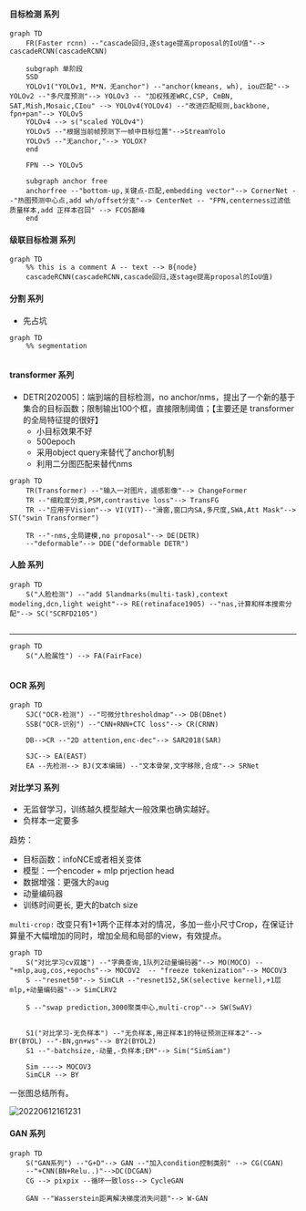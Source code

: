 

#### 目标检测 系列
``` mermaid
graph TD
    FR(Faster rcnn) --"cascade回归,逐stage提高proposal的IoU值"--> cascadeRCNN(cascadeRCNN)

    subgraph 单阶段
    SSD
    YOLOv1("YOLOv1, M*N，无anchor") --"anchor(kmeans, wh), iou匹配"--> YOLOv2 --"多尺度预测"--> YOLOv3 -- "加权残差WRC,CSP, CmBN, SAT,Mish,Mosaic,CIou" --> YOLOv4(YOLOv4) --"改进匹配规则,backbone, fpn+pan"--> YOLOv5
    YOLOv4 --> s("scaled YOLOv4")
    YOLOv5 --"根据当前帧预测下一帧中目标位置"-->StreamYolo
    YOLOv5 --"无anchor,"--> YOLOX?
    end
    
    FPN --> YOLOv5
    
    subgraph anchor free
    anchorfree --"bottom-up,关键点-匹配,embedding vector"--> CornerNet --"热图预测中心点,add wh/offset分支"--> CenterNet -- "FPN,centerness过滤低质量样本,add 正样本召回" --> FCOS巅峰
    end
```

#### 级联目标检测 系列
``` mermaid
graph TD
    %% this is a comment A -- text --> B{node}
    cascadeRCNN(cascadeRCNN,cascade回归,逐stage提高proposal的IoU值)
```


#### 分割 系列

- 先占坑


``` mermaid
graph TD
    %% segmentation
    
```


#### transformer 系列

- DETR[202005]：端到端的目标检测，no anchor/nms，提出了一个新的基于集合的目标函数；限制输出100个框，直接限制阈值；【主要还是 transformer 的全局特征提的很好】
  - 小目标效果不好
  - 500epoch
  - 采用object query来替代了anchor机制
  - 利用二分图匹配来替代nms

``` mermaid
graph TD
    TR(Transformer) --"输入一对图片，遥感影像"--> ChangeFormer
    TR --"细粒度分类,PSM,contrastive loss"--> TransFG
    TR --"应用于Vision"--> VI(VIT)--"滑窗,窗口内SA,多尺度,SWA,Att Mask"--> ST("swin Transformer")

    TR --"-nms,全局建模,no proposal"--> DE(DETR) 
    --"deformable"--> DDE("deformable DETR")

```


#### 人脸 系列
``` mermaid
graph TD
    S("人脸检测") --"add 5landmarks(multi-task),context modeling,dcn,light weight"--> RE(retinaface1905) --"nas,计算和样本搜索分配"--> SC("SCRFD2105")
    
```
---
``` mermaid
graph TD
    S("人脸属性") --> FA(FairFace) 
    
```

#### OCR 系列
``` mermaid
graph TD
    SJC("OCR-检测") --"可微分thresholdmap"--> DB(DBnet) 
    SSB("OCR-识别") --"CNN+RNN+CTC loss"--> CR(CRNN) 

    DB-->CR --"2D attention,enc-dec"--> SAR2018(SAR)

    SJC--> EA(EAST)
    EA --先检测--> BJ(文本编辑) --"文本骨架,文字移除,合成"--> SRNet
```

#### 对比学习 系列

- 无监督学习，训练越久模型越大一般效果也确实越好。
- 负样本一定要多

趋势：

- 目标函数：infoNCE或者相关变体
- 模型：一个encoder + mlp prjection head
- 数据增强：更强大的aug
- 动量编码器
- 训练时间更长, 更大的batch size

`multi-crop:` 改变只有1+1两个正样本对的情况，多加一些小尺寸Crop，在保证计算量不大幅增加的同时，增加全局和局部的view，有效提点。

``` mermaid
graph TD
    S("对比学习cv双雄") --"字典查询,1队列2动量编码器"--> MO(MOCO) -- "+mlp,aug,cos,+epochs"--> MOCOV2  -- "freeze tokenization"--> MOCOV3 
    S --"resnet50"--> SimCLR --"resnet152,SK(selective kernel),+1层mlp,+动量编码器"--> SimCLRV2

    S --"swap prediction,3000聚类中心,multi-crop"--> SW(SwAV)


    S1("对比学习-无负样本") --"无负样本,用正样本1的特征预测正样本2"--> BY(BYOL) --"-BN,gn+ws"--> BY2(BYOL2)
    S1 --"-batchsize,-动量,-负样本;EM"--> Sim("SimSiam") 

    Sim ----> MOCOV3
    SimCLR --> BY

```



一张图总结所有。

![20220612161231](https://lcv1-1256975222.cos.ap-shanghai.myqcloud.com/20220612161231.png)


#### GAN 系列

``` mermaid
graph TD
    S("GAN系列") --"G+D"--> GAN --"加入condition控制类别" --> CG(CGAN)
    --"+CNN(BN+Relu..)"-->DC(DCGAN)
    CG --> pixpix --循环一致loss--> CycleGAN

    GAN --"Wasserstein距离解决梯度消失问题"--> W-GAN
```



